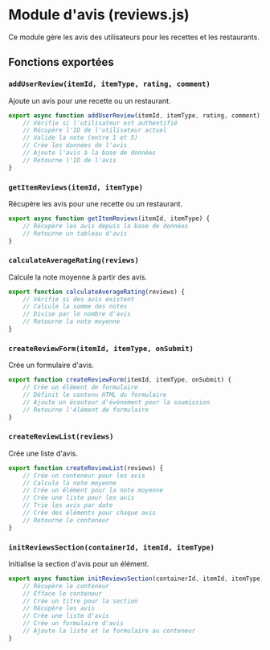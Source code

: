 # Module d'avis (reviews.js)

Ce module gère les avis des utilisateurs pour les recettes et les restaurants.

## Fonctions exportées

### `addUserReview(itemId, itemType, rating, comment)`

Ajoute un avis pour une recette ou un restaurant.

```javascript
export async function addUserReview(itemId, itemType, rating, comment) {
    // Vérifie si l'utilisateur est authentifié
    // Récupère l'ID de l'utilisateur actuel
    // Valide la note (entre 1 et 5)
    // Crée les données de l'avis
    // Ajoute l'avis à la base de données
    // Retourne l'ID de l'avis
}
```

### `getItemReviews(itemId, itemType)`

Récupère les avis pour une recette ou un restaurant.

```javascript
export async function getItemReviews(itemId, itemType) {
    // Récupère les avis depuis la base de données
    // Retourne un tableau d'avis
}
```

### `calculateAverageRating(reviews)`

Calcule la note moyenne à partir des avis.

```javascript
export function calculateAverageRating(reviews) {
    // Vérifie si des avis existent
    // Calcule la somme des notes
    // Divise par le nombre d'avis
    // Retourne la note moyenne
}
```

### `createReviewForm(itemId, itemType, onSubmit)`

Crée un formulaire d'avis.

```javascript
export function createReviewForm(itemId, itemType, onSubmit) {
    // Crée un élément de formulaire
    // Définit le contenu HTML du formulaire
    // Ajoute un écouteur d'événement pour la soumission
    // Retourne l'élément de formulaire
}
```

### `createReviewList(reviews)`

Crée une liste d'avis.

```javascript
export function createReviewList(reviews) {
    // Crée un conteneur pour les avis
    // Calcule la note moyenne
    // Crée un élément pour la note moyenne
    // Crée une liste pour les avis
    // Trie les avis par date
    // Crée des éléments pour chaque avis
    // Retourne le conteneur
}
```

### `initReviewsSection(containerId, itemId, itemType)`

Initialise la section d'avis pour un élément.

```javascript
export async function initReviewsSection(containerId, itemId, itemType) {
    // Récupère le conteneur
    // Efface le conteneur
    // Crée un titre pour la section
    // Récupère les avis
    // Crée une liste d'avis
    // Crée un formulaire d'avis
    // Ajoute la liste et le formulaire au conteneur
}
